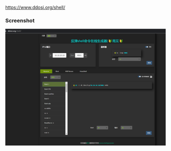 
https://www.ddosi.org/shell/


### Screenshot

![image](https://raw.githubusercontent.com/ddosi/reverse-shell-generator/main/green-shell/img/21134615.png)
